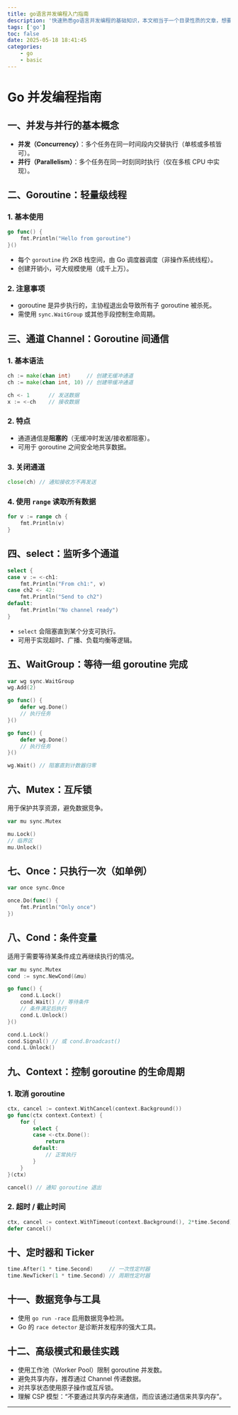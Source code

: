 ```yaml
---
title: go语言并发编程入门指南
description: '快速熟悉go语言并发编程的基础知识，本文相当于一个目录性质的文章，想要学会go的并发编程还得下功夫'
tags: ['go']
toc: false
date: 2025-05-18 18:41:45
categories:
    - go
    - basic
---
```



# Go 并发编程指南

## 一、并发与并行的基本概念

* **并发（Concurrency）**：多个任务在同一时间段内交替执行（单核或多核皆可）。
* **并行（Parallelism）**：多个任务在同一时刻同时执行（仅在多核 CPU 中实现）。

## 二、Goroutine：轻量级线程

### 1. 基本使用

```go
go func() {
    fmt.Println("Hello from goroutine")
}()
```

* 每个 `goroutine` 约 2KB 栈空间，由 Go 调度器调度（非操作系统线程）。
* 创建开销小，可大规模使用（成千上万）。

### 2. 注意事项

* goroutine 是异步执行的，主协程退出会导致所有子 goroutine 被杀死。
* 需使用 `sync.WaitGroup` 或其他手段控制生命周期。

## 三、通道 Channel：Goroutine 间通信

### 1. 基本语法

```go
ch := make(chan int)     // 创建无缓冲通道
ch := make(chan int, 10) // 创建带缓冲通道

ch <- 1      // 发送数据
x := <-ch    // 接收数据
```

### 2. 特点

* 通道通信是**阻塞的**（无缓冲时发送/接收都阻塞）。
* 可用于 goroutine 之间安全地共享数据。

### 3. 关闭通道

```go
close(ch) // 通知接收方不再发送
```

### 4. 使用 `range` 读取所有数据

```go
for v := range ch {
    fmt.Println(v)
}
```

## 四、select：监听多个通道

```go
select {
case v := <-ch1:
    fmt.Println("From ch1:", v)
case ch2 <- 42:
    fmt.Println("Send to ch2")
default:
    fmt.Println("No channel ready")
}
```

* `select` 会阻塞直到某个分支可执行。
* 可用于实现超时、广播、负载均衡等逻辑。

## 五、WaitGroup：等待一组 goroutine 完成

```go
var wg sync.WaitGroup
wg.Add(2)

go func() {
    defer wg.Done()
    // 执行任务
}()

go func() {
    defer wg.Done()
    // 执行任务
}()

wg.Wait() // 阻塞直到计数器归零
```

## 六、Mutex：互斥锁

用于保护共享资源，避免数据竞争。

```go
var mu sync.Mutex

mu.Lock()
// 临界区
mu.Unlock()
```

## 七、Once：只执行一次（如单例）

```go
var once sync.Once

once.Do(func() {
    fmt.Println("Only once")
})
```

## 八、Cond：条件变量

适用于需要等待某条件成立再继续执行的情况。

```go
var mu sync.Mutex
cond := sync.NewCond(&mu)

go func() {
    cond.L.Lock()
    cond.Wait() // 等待条件
    // 条件满足后执行
    cond.L.Unlock()
}()

cond.L.Lock()
cond.Signal() // 或 cond.Broadcast()
cond.L.Unlock()
```

## 九、Context：控制 goroutine 的生命周期

### 1. 取消 goroutine

```go
ctx, cancel := context.WithCancel(context.Background())
go func(ctx context.Context) {
    for {
        select {
        case <-ctx.Done():
            return
        default:
            // 正常执行
        }
    }
}(ctx)

cancel() // 通知 goroutine 退出
```

### 2. 超时 / 截止时间

```go
ctx, cancel := context.WithTimeout(context.Background(), 2*time.Second)
defer cancel()
```

## 十、定时器和 Ticker

```go
time.After(1 * time.Second)     // 一次性定时器
time.NewTicker(1 * time.Second) // 周期性定时器
```

## 十一、数据竞争与工具

* 使用 `go run -race` 启用数据竞争检测。
* Go 的 `race detector` 是诊断并发程序的强大工具。

## 十二、高级模式和最佳实践

* 使用工作池（Worker Pool）限制 goroutine 并发数。
* 避免共享内存，推荐通过 Channel 传递数据。
* 对共享状态使用原子操作或互斥锁。
* 理解 CSP 模型：“不要通过共享内存来通信，而应该通过通信来共享内存”。

---

